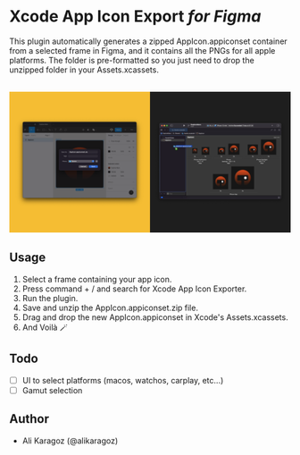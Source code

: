 # Xcode App Icon Export _for Figma_

This plugin automatically generates a zipped AppIcon.appiconset container from a selected frame in Figma, and it contains all the PNGs for all apple platforms.
The folder is pre-formatted so you just need to drop the unzipped folder in yo﻿ur Assets.xcassets.
<br>
<br>

![ ](./figma-assets/figma-cover.png)

## Usage

1. Select a frame containing your app icon.
1. Press command + / and search for Xcode App Icon Exporter.
1. Run the plugin.
1. Save and unzip the AppIcon.appiconset.zip file.
1. Drag and drop the new AppIcon.appiconset in Xcode's Assets.xcassets.
1. And Voilà 🪄

## Todo

- [ ] UI to select platforms (macos, watchos, carplay, etc...)
- [ ] Gamut selection

## Author

- Ali Karagoz (@alikaragoz)
